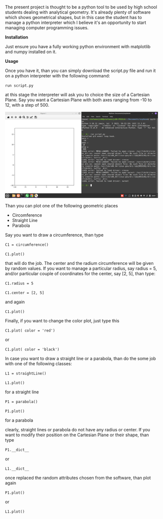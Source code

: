 The present project is thought to be a python tool to be used by high school students dealing with analytical geometry. It's already plenty of software which shows geometrical shapes, but in this case the student has to manage a python interpreter which I believe it's an opportunity to start managing computer programming issues.

<b> Installation </b>

Just ensure you have a fully working python environment with matplotlib and numpy installed on it. 

<b> Usage </b>



Once you have it, than you can simply download the script.py file and run it on a python interpreter with the following command:

`run script.py`

at this stage the interpreter will ask you to choice the size of a Cartesian Plane. Say you want a Cartesian Plane with both axes ranging from -10 to 12, with a step of 500.


![Alt Text](pictures/cartesianPlane.png)


Than you can plot one of the following geometric places
- Circomference
- Straight Line
- Parabola

Say you want to draw a circumference, than type

`C1 = circumference()`

`C1.plot()`

that will do the job. The center and the radium circumference will be given by random values. If you want to manage a particular radius, say radius = 5, and/or particular couple of coordinates for the center, say [2, 5], than type:

`C1.radius = 5`

`C1.center = [2, 5]`

and again

`C1.plot()`

Finally, if you want to change the color plot, just type this

`C1.plot( color = 'red')`

or 

`C1.plot( color = 'black')`

In case you want to draw a straight line or a parabola, than do the some job with one of the following classes:

`L1 = straightLine()`

`L1.plot()`


for a straight line

`P1 = parabola()`

`P1.plot()`

for a parabola

clearly, straight lines or parabola do not have any radius or center. If you want to modify their position on the Cartesian Plane or their shape, than type

`P1.__dict__`

or

`L1.__dict__`

once replaced the random attributes chosen from the software, than plot again

`P1.plot()`

or

`L1.plot()`
